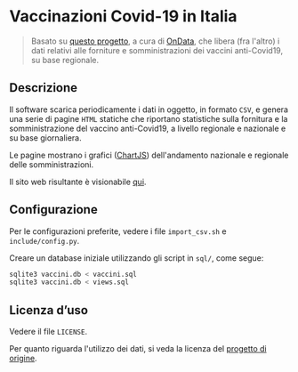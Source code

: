 # Vaccinazioni Covid-19 in Italia

> Basato su [questo progetto](https://github.com/ondata/covid19italia/), a cura di [OnData](https://ondata.it/), che libera (fra l'altro) i dati relativi alle forniture e somministrazioni dei vaccini anti-Covid19, su base regionale.

## Descrizione

Il software scarica periodicamente i dati in oggetto, in formato `CSV`, e genera una serie di pagine `HTML` statiche che riportano statistiche sulla fornitura e la somministrazione del vaccino anti-Covid19, a livello regionale e nazionale e su base giornaliera.

Le pagine mostrano i grafici ([ChartJS](https://www.chartjs.org/)) dell'andamento nazionale e regionale delle somministrazioni.

Il sito web risultante è visionabile [qui](https://vaccini.fabiopani.it/).

## Configurazione

Per le configurazioni preferite, vedere i file `import_csv.sh` e `include/config.py`.

Creare un database iniziale utilizzando gli script in `sql/`, come segue:

```bash
sqlite3 vaccini.db < vaccini.sql
sqlite3 vaccini.db < views.sql
```

## Licenza d’uso

Vedere il file `LICENSE`.

Per quanto riguarda l'utilizzo dei dati, si veda la licenza del [progetto di origine](https://github.com/ondata/covid19italia/).

